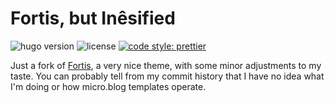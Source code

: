 # Fortis, but Inêsified

![hugo version](https://img.shields.io/badge/Hugo-0.91-09f)
![license](https://img.shields.io/github/license/chrishannah/fortis)
[![code style: prettier](https://img.shields.io/badge/code_style-prettier-ff69b4.svg?style=flat)](https://github.com/prettier/prettier)

Just a fork of [Fortis](https://github.com/chrishannah/Fortis), a very nice theme, with some minor adjustments to my taste. 
You can probably tell from my commit history that I have no idea what I'm doing or how micro.blog templates operate.
